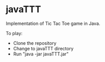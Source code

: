 # javaTTT

Implementation of Tic Tac Toe game in Java.

To play:

- Clone the repository
- Change to javaTTT directory
- Run "java -jar javaTTT.jar"